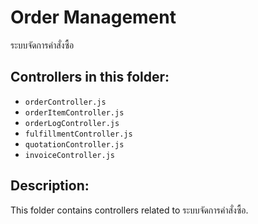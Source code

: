 # Order Management

ระบบจัดการคำสั่งซื้อ

## Controllers in this folder:

- `orderController.js`
- `orderItemController.js`
- `orderLogController.js`
- `fulfillmentController.js`
- `quotationController.js`
- `invoiceController.js`

## Description:

This folder contains controllers related to ระบบจัดการคำสั่งซื้อ.
